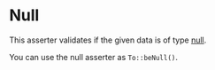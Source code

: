 # Null

This asserter validates if the given data is of type [null](http://php.net/manual/en/language.types.null.php).

You can use the null asserter as `To::beNull()`.
